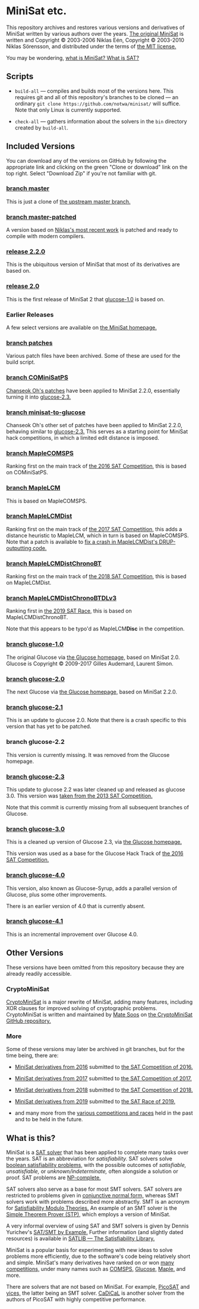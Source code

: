 # MiniSat etc.

This repository archives and restores
various versions and derivatives of MiniSat
written by various authors over the years.
[The original MiniSat][homepage] is written and
Copyright © 2003-2006 Niklas Eén, Copyright © 2003-2010 Niklas Sörensson,
and distributed under the terms of [the MIT license.][license_mit]

You may be wondering, [what is MiniSat? What is SAT?](#what-is-this)

## Scripts

* `build-all` — compiles and builds most of the versions here.
This requires git and all of this repository's branches to be cloned
— an ordinary `git clone https://github.com/notwa/minisat/` will suffice.
Note that only Linux is currently supported.

* `check-all` — gathers information about the solvers
  in the `bin` directory created by `build-all`.

## Included Versions

You can download any of the versions on GitHub by following the appropriate link
and clicking on the green "Clone or download" link on the top right.
Select "Download Zip" if you're not familiar with git.

[homepage]: http://minisat.se/MiniSat.html
[master]: https://github.com/notwa/minisat/tree/master
[mp]: https://github.com/notwa/minisat/tree/master-patched
[upstream]: https://github.com/niklasso/minisat/tree/master
[patches]: https://github.com/notwa/minisat/tree/patches
[v220]: https://github.com/notwa/minisat/tree/releases/2.2.0
[v200]: https://github.com/notwa/minisat/tree/releases/2.0.0
[comsps]: https://github.com/notwa/minisat/tree/COMiniSatPS
[ms2glu]: https://github.com/notwa/minisat/tree/minisat-to-glucose
[comsps_archive]: https://web.archive.org/web/20171023151341/http://www.cs.nyu.edu/~chanseok/cominisatps/
[mcomsps]: https://github.com/notwa/minisat/tree/MapleCOMSPS
[mlcm]: https://github.com/notwa/minisat/tree/MapleLCM
[mlcmd]: https://github.com/notwa/minisat/tree/MapleLCMDist
[mlcmdcbt]: https://github.com/notwa/minisat/tree/MapleLCMDistChronoBT
[mlcmdcbtdlv3]: https://github.com/notwa/minisat/tree/MapleLCMDistChronoBTDLv3
[mlcmd_patch]: https://github.com/notwa/minisat/blob/patches/maple-fix-drup-segfault.patch
[license_mit]: https://choosealicense.com/licenses/mit/
[glucose]: https://www.labri.fr/perso/lsimon/glucose/
[glu10]: https://github.com/notwa/minisat/tree/glucose-1.0
[glu20]: https://github.com/notwa/minisat/tree/glucose-2.0
[glu21]: https://github.com/notwa/minisat/tree/glucose-2.1
[glu23]: https://github.com/notwa/minisat/tree/glucose-2.3
[glu30]: https://github.com/notwa/minisat/tree/glucose-3.0
[glu40]: https://github.com/notwa/minisat/tree/glucose-4.0
[glu41]: https://github.com/notwa/minisat/tree/glucose-4.1

### [branch master][master]

This is just a clone of [the upstream master branch.][upstream]

### [branch master-patched][mp]

A version based on [Niklas's most recent work][upstream]
is patched and ready to compile with modern compilers.

### [release 2.2.0][v220]

This is the ubiquitous version of MiniSat
that most of its derivatives are based on.

### [release 2.0][v200]

This is the first release of MiniSat 2
that [glucose-1.0][glu10] is based on.

### Earlier Releases

A few select versions are available on [the MiniSat homepage.][homepage]

### [branch patches][patches]

Various patch files have been archived.
Some of these are used for the build script.

### [branch COMiniSatPS][comsps]

[Chanseok Oh's patches][comsps_archive] have been applied to MiniSat 2.2.0,
essentially turning it into [glucose-2.3.][glu23]

### [branch minisat-to-glucose][ms2glu]

Chanseok Oh's other set of patches have been applied to MiniSat 2.2.0,
behaving similar to [glucose-2.3.][glu23]
This serves as a starting point for MiniSat hack competitions,
in which a limited edit distance is imposed.

### [branch MapleCOMSPS][mcomsps]

Ranking first on the main track of [the 2016 SAT Competition,][comp2016]
this is based on COMiniSatPS.
<!-- TODO: authors? -->

### [branch MapleLCM][mlcm]

This is based on MapleCOMSPS.
<!-- TODO: authors? -->

### [branch MapleLCMDist][mlcmd]

Ranking first on the main track of [the 2017 SAT Competition,][comp2017]
this adds a distance heuristic to MapleLCM,
which in turn is based on MapleCOMSPS.
Note that a patch is available to
[fix a crash in MapleLCMDist's DRUP-outputting code.][mlcmd_patch]
<!-- TODO: authors? -->

### [branch MapleLCMDistChronoBT][mlcmdcbt]

Ranking first on the main track of [the 2018 SAT Competition,][comp2018]
this is based on MapleLCMDist.
<!-- TODO: authors? -->

### [branch MapleLCMDistChronoBTDLv3][mlcmdcbtdlv3]

Ranking first in [the 2019 SAT Race,][race2019]
this is based on MapleLCMDistChronoBT.
<!-- TODO: authors? -->

Note that this appears to be typo'd as MapleLCM**Disc** in the competition.

### [branch glucose-1.0][glu10]

The original Glucose via [the Glucose homepage,][glucose] based on MiniSat 2.0.
Glucose is Copyright © 2009-2017 Gilles Audemard, Laurent Simon.

### [branch glucose-2.0][glu20]

The next Glucose via [the Glucose homepage,][glucose]
based on MiniSat 2.2.0.

### [branch glucose-2.1][glu21]

This is an update to glucose 2.0.
Note that there is a crash specific to this version that has yet to be patched.

### branch glucose-2.2

This version is currently missing.
It was removed from the Glucose homepage.

### [branch glucose-2.3][glu23]

This update to glucose 2.2 was later cleaned up and released as glucose 3.0.
This version was [taken from the 2013 SAT Competition.](http://satcompetition.org/edacc/SATCompetition2013/experiment/22/solver-configurations/862)

Note that this commit is currently missing from
all subsequent branches of Glucose.

### [branch glucose-3.0][glu30]

This is a cleaned up version of Glucose 2.3,
via [the Glucose homepage.][glucose]

This version was used as a base for the Glucose Hack Track of
[the 2016 SAT Competition.][comp2016]

### [branch glucose-4.0][glu40]

This version, also known as Glucose-Syrup,
adds a parallel version of Glucose,
plus some other improvements.

There is an earlier version of 4.0 that is currently absent.

### [branch glucose-4.1][glu41]

This is an incremental improvement over Glucose 4.0.

## Other Versions

These versions have been omitted from this repository
because they are already readily accessible.

[cms]: https://github.com/msoos/cryptominisat
[maple]: https://sites.google.com/a/gsd.uwaterloo.ca/maplesat/

### CryptoMiniSat

[CryptoMiniSat][cms] is a major rewrite of MiniSat, adding many features,
including XOR clauses for improved solving of cryptographic problems.
CryptoMiniSat is written and maintained by [Mate Soos](https://www.msoos.org/)
on [the CryptoMiniSat GitHub repository.][cms]

### More

Some of these versions may later be archived in git branches,
but for the time being, there are:

* [MiniSat derivatives from 2016][solvers2016]
  submitted to [the SAT Competition of 2016.][comp2016]

* [MiniSat derivatives from 2017][solvers2017]
  submitted to [the SAT Competition of 2017.][comp2017]

* [MiniSat derivatives from 2018][solvers2018]
  submitted to [the SAT Competition of 2018.][comp2018]

* [MiniSat derivatives from 2019][solvers2019]
  submitted to [the SAT Race of 2019.][race2019]

* and many more from the [various competitions and races][satcomp]
  held in the past and to be held in the future.

[solvers2016]: https://baldur.iti.kit.edu/sat-competition-2016/solvers/
[solvers2017]: https://baldur.iti.kit.edu/sat-competition-2017/solvers/
[solvers2018]: http://sat2018.forsyte.tuwien.ac.at/solvers/
[solvers2019]: http://sat-race-2019.ciirc.cvut.cz/solvers/
[comp2016]: https://baldur.iti.kit.edu/sat-competition-2016/
[comp2017]: https://baldur.iti.kit.edu/sat-competition-2017/
[comp2018]: http://sat2018.forsyte.tuwien.ac.at/
[race2019]: http://sat-race-2019.ciirc.cvut.cz/
[satcomp]: http://satcompetition.org/

## What is this?

MiniSat is a [SAT solver][SAT] that has been applied to complete
many tasks over the years. SAT is an abbreviation for *satisfiability.*
SAT solvers solve [boolean satisfiability problems,][BSP]
with the possible outcomes of *satisfiable,* *unsatisfiable,*
or *unknown/indeterminate,* often alongside a solution or proof.
SAT problems are [NP-complete.][NP]

SAT solvers also serve as a base for most SMT solvers.
SAT solvers are restricted to problems given in [conjunctive normal form,][CNF]
whereas SMT solvers work with problems described more abstractly.
SMT is an acronym for [Satisfiability Modulo Theories.][SMT]
An example of an SMT solver is the [Simple Theorem Prover (STP),][STP]
which employs a version of MiniSat.

A very informal overview of using SAT and SMT solvers
is given by Dennis Yurichev's [SAT/SMT by Example.][example]
Further information (and slightly dated resources)
is available in [SATLIB — The Satisfiability Library.][satlib]

MiniSat is a popular basis for experimenting with
new ideas to solve problems more efficiently,
due to the software's code being relatively short and simple.
MiniSat's many derivatives have ranked on or won [many competitions,][satcomp]
under many names such as [COMSPS,][comsps_archive] [Glucose,][glucose]
[Maple,][maple] and more.

There are solvers that are not based on MiniSat.
For example, [PicoSAT][picosat] and [yices,][yices]
the latter being an SMT solver.
[CaDiCaL][cadical] is another solver from the authors of PicoSAT
with highly competitive performance.

[SAT]: https://en.wikipedia.org/wiki/Boolean_satisfiability_problem#Algorithms_for_solving_SAT
[BSP]: https://en.wikipedia.org/wiki/Boolean_satisfiability_problem
[NP]: https://en.wikipedia.org/wiki/NP-completeness
[SMT]: https://en.wikipedia.org/wiki/Satisfiability_modulo_theories
[STP]: https://github.com/stp/stp/
[CNF]: https://en.wikipedia.org/wiki/Conjunctive_normal_form
[example]: https://yurichev.com/writings/SAT_SMT_by_example.pdf
[satlib]: https://www.cs.ubc.ca/~hoos/SATLIB/
[picosat]: http://fmv.jku.at/picosat/
[yices]: http://yices.csl.sri.com/
[cadical]: https://github.com/arminbiere/cadical
